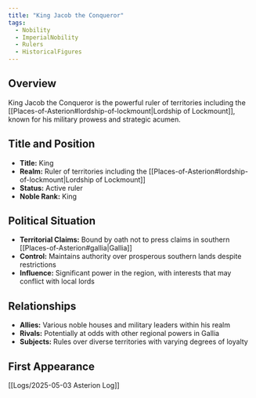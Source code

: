 ```yaml
---
title: "King Jacob the Conqueror"
tags:
  - Nobility
  - ImperialNobility
  - Rulers
  - HistoricalFigures
---
```


## Overview
King Jacob the Conqueror is the powerful ruler of territories including the [[Places-of-Asterion#lordship-of-lockmount|Lordship of Lockmount]], known for his military prowess and strategic acumen.

## Title and Position
- **Title:** King
- **Realm:** Ruler of territories including the [[Places-of-Asterion#lordship-of-lockmount|Lordship of Lockmount]]
- **Status:** Active ruler
- **Noble Rank:** King

## Political Situation
- **Territorial Claims:** Bound by oath not to press claims in southern [[Places-of-Asterion#gallia|Gallia]]
- **Control:** Maintains authority over prosperous southern lands despite restrictions
- **Influence:** Significant power in the region, with interests that may conflict with local lords

## Relationships
- **Allies:** Various noble houses and military leaders within his realm
- **Rivals:** Potentially at odds with other regional powers in Gallia
- **Subjects:** Rules over diverse territories with varying degrees of loyalty

## First Appearance
[[Logs/2025-05-03 Asterion Log]]
